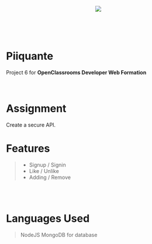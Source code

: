 <p align="center"><img src="https://user.oc-static.com/upload/2021/07/29/16275605596354_PiiquanteLogo.png"></img></p>

<br><br><br>

# Piiquante

Project 6 for **OpenClassrooms Developer Web Formation**
<br><br><br>

# Assignment
Create a secure API.

# Features

> - Signup / Signin
> - Like / Unlike
> - Adding / Remove

<br><br>

# Languages Used

> NodeJS
> MongoDB for database

